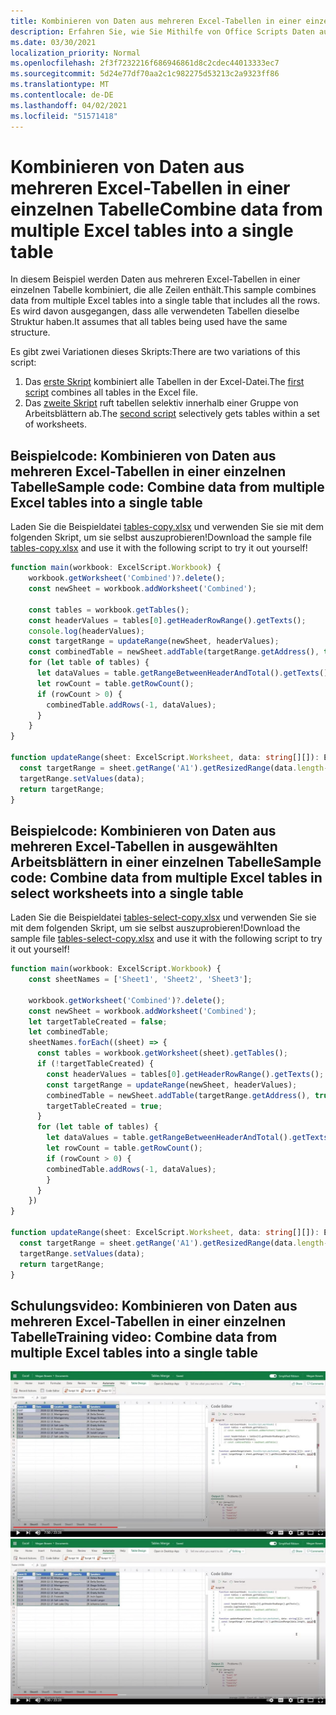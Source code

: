 ```yaml
---
title: Kombinieren von Daten aus mehreren Excel-Tabellen in einer einzelnen Tabelle
description: Erfahren Sie, wie Sie Mithilfe von Office Scripts Daten aus mehreren Excel-Tabellen in einer einzelnen Tabelle kombinieren.
ms.date: 03/30/2021
localization_priority: Normal
ms.openlocfilehash: 2f3f7232216f686946861d8c2cdec44013333ec7
ms.sourcegitcommit: 5d24e77df70aa2c1c982275d53213c2a9323ff86
ms.translationtype: MT
ms.contentlocale: de-DE
ms.lasthandoff: 04/02/2021
ms.locfileid: "51571418"
---
```

# <a name="combine-data-from-multiple-excel-tables-into-a-single-table"></a><span data-ttu-id="ebf7e-103">Kombinieren von Daten aus mehreren Excel-Tabellen in einer einzelnen Tabelle</span><span class="sxs-lookup"><span data-stu-id="ebf7e-103">Combine data from multiple Excel tables into a single table</span></span>

<span data-ttu-id="ebf7e-104">In diesem Beispiel werden Daten aus mehreren Excel-Tabellen in einer einzelnen Tabelle kombiniert, die alle Zeilen enthält.</span><span class="sxs-lookup"><span data-stu-id="ebf7e-104">This sample combines data from multiple Excel tables into a single table that includes all the rows.</span></span> <span data-ttu-id="ebf7e-105">Es wird davon ausgegangen, dass alle verwendeten Tabellen dieselbe Struktur haben.</span><span class="sxs-lookup"><span data-stu-id="ebf7e-105">It assumes that all tables being used have the same structure.</span></span>

<span data-ttu-id="ebf7e-106">Es gibt zwei Variationen dieses Skripts:</span><span class="sxs-lookup"><span data-stu-id="ebf7e-106">There are two variations of this script:</span></span>

1. <span data-ttu-id="ebf7e-107">Das [erste Skript](#sample-code-combine-data-from-multiple-excel-tables-into-a-single-table) kombiniert alle Tabellen in der Excel-Datei.</span><span class="sxs-lookup"><span data-stu-id="ebf7e-107">The [first script](#sample-code-combine-data-from-multiple-excel-tables-into-a-single-table) combines all tables in the Excel file.</span></span>
1. <span data-ttu-id="ebf7e-108">Das [zweite Skript](#sample-code-combine-data-from-multiple-excel-tables-in-select-worksheets-into-a-single-table) ruft tabellen selektiv innerhalb einer Gruppe von Arbeitsblättern ab.</span><span class="sxs-lookup"><span data-stu-id="ebf7e-108">The [second script](#sample-code-combine-data-from-multiple-excel-tables-in-select-worksheets-into-a-single-table) selectively gets tables within a set of worksheets.</span></span>

## <a name="sample-code-combine-data-from-multiple-excel-tables-into-a-single-table"></a><span data-ttu-id="ebf7e-109">Beispielcode: Kombinieren von Daten aus mehreren Excel-Tabellen in einer einzelnen Tabelle</span><span class="sxs-lookup"><span data-stu-id="ebf7e-109">Sample code: Combine data from multiple Excel tables into a single table</span></span>

<span data-ttu-id="ebf7e-110">Laden Sie die Beispieldatei <a href="tables-copy.xlsx">tables-copy.xlsx</a> und verwenden Sie sie mit dem folgenden Skript, um sie selbst auszuprobieren!</span><span class="sxs-lookup"><span data-stu-id="ebf7e-110">Download the sample file <a href="tables-copy.xlsx">tables-copy.xlsx</a> and use it with the following script to try it out yourself!</span></span>

```TypeScript
function main(workbook: ExcelScript.Workbook) {
    workbook.getWorksheet('Combined')?.delete();
    const newSheet = workbook.addWorksheet('Combined');
    
    const tables = workbook.getTables();    
    const headerValues = tables[0].getHeaderRowRange().getTexts();
    console.log(headerValues);
    const targetRange = updateRange(newSheet, headerValues);
    const combinedTable = newSheet.addTable(targetRange.getAddress(), true);
    for (let table of tables) {      
      let dataValues = table.getRangeBetweenHeaderAndTotal().getTexts();
      let rowCount = table.getRowCount();
      if (rowCount > 0) {
        combinedTable.addRows(-1, dataValues);
      }
    }
}

function updateRange(sheet: ExcelScript.Worksheet, data: string[][]): ExcelScript.Range {
  const targetRange = sheet.getRange('A1').getResizedRange(data.length-1, data[0].length-1);
  targetRange.setValues(data);
  return targetRange;
}
```

## <a name="sample-code-combine-data-from-multiple-excel-tables-in-select-worksheets-into-a-single-table"></a><span data-ttu-id="ebf7e-111">Beispielcode: Kombinieren von Daten aus mehreren Excel-Tabellen in ausgewählten Arbeitsblättern in einer einzelnen Tabelle</span><span class="sxs-lookup"><span data-stu-id="ebf7e-111">Sample code: Combine data from multiple Excel tables in select worksheets into a single table</span></span>

<span data-ttu-id="ebf7e-112">Laden Sie die Beispieldatei <a href="tables-select-copy.xlsx">tables-select-copy.xlsx</a> und verwenden Sie sie mit dem folgenden Skript, um sie selbst auszuprobieren!</span><span class="sxs-lookup"><span data-stu-id="ebf7e-112">Download the sample file <a href="tables-select-copy.xlsx">tables-select-copy.xlsx</a> and use it with the following script to try it out yourself!</span></span>

```TypeScript
function main(workbook: ExcelScript.Workbook) {
    const sheetNames = ['Sheet1', 'Sheet2', 'Sheet3'];
    
    workbook.getWorksheet('Combined')?.delete();
    const newSheet = workbook.addWorksheet('Combined');
    let targetTableCreated = false;
    let combinedTable;
    sheetNames.forEach((sheet) => {
      const tables = workbook.getWorksheet(sheet).getTables();
      if (!targetTableCreated) {
        const headerValues = tables[0].getHeaderRowRange().getTexts();
        const targetRange = updateRange(newSheet, headerValues);
        combinedTable = newSheet.addTable(targetRange.getAddress(), true);
        targetTableCreated = true;
      }      
      for (let table of tables) {
        let dataValues = table.getRangeBetweenHeaderAndTotal().getTexts();
        let rowCount = table.getRowCount();
        if (rowCount > 0) {
        combinedTable.addRows(-1, dataValues);
        }
      }
    })
}

function updateRange(sheet: ExcelScript.Worksheet, data: string[][]): ExcelScript.Range {
  const targetRange = sheet.getRange('A1').getResizedRange(data.length-1, data[0].length-1);
  targetRange.setValues(data);
  return targetRange;
}
```

## <a name="training-video-combine-data-from-multiple-excel-tables-into-a-single-table"></a><span data-ttu-id="ebf7e-113">Schulungsvideo: Kombinieren von Daten aus mehreren Excel-Tabellen in einer einzelnen Tabelle</span><span class="sxs-lookup"><span data-stu-id="ebf7e-113">Training video: Combine data from multiple Excel tables into a single table</span></span>

<span data-ttu-id="ebf7e-114">[![Schritt-für-Schritt-Video zur Kombination von Daten aus mehreren Excel-Tabellen in einer einzelnen Tabelle](../../images/merge-tables-vid.jpg)](https://youtu.be/di-8JukK3Lc "Schritt-für-Schritt-Video zum Kombinieren von Daten aus mehreren Excel-Tabellen in einer einzelnen Tabelle")</span><span class="sxs-lookup"><span data-stu-id="ebf7e-114">[![Watch step-by-step video on how to combine data from multiple Excel tables into a single table](../../images/merge-tables-vid.jpg)](https://youtu.be/di-8JukK3Lc "Step-by-step video on how to combine data from multiple Excel tables into a single table")</span></span>

